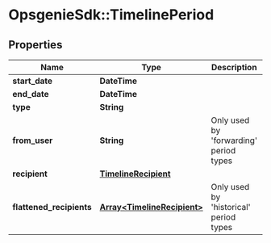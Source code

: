 # OpsgenieSdk::TimelinePeriod

## Properties
Name | Type | Description | Notes
------------ | ------------- | ------------- | -------------
**start_date** | **DateTime** |  | [optional] 
**end_date** | **DateTime** |  | [optional] 
**type** | **String** |  | [optional] 
**from_user** | **String** | Only used by &#39;forwarding&#39; period types | [optional] 
**recipient** | [**TimelineRecipient**](TimelineRecipient.md) |  | [optional] 
**flattened_recipients** | [**Array&lt;TimelineRecipient&gt;**](TimelineRecipient.md) | Only used by &#39;historical&#39; period types | [optional] 


